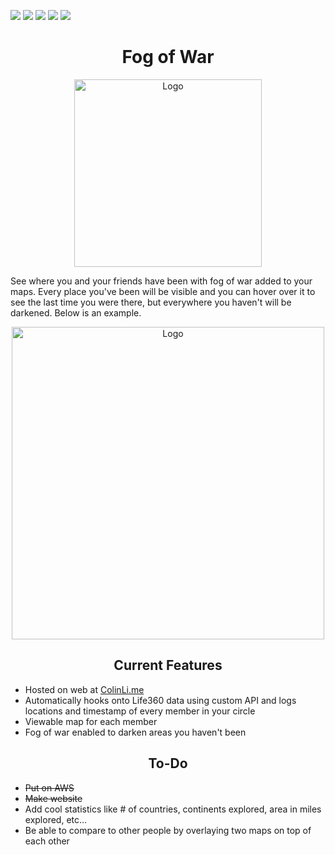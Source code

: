 ![](https://img.shields.io/github/stars/ColinLi33/fogOfWar) ![](https://img.shields.io/github/forks/ColinLi33/fogOfWar) ![](https://img.shields.io/github/tag/ColinLi33/fogOfWar) ![](https://img.shields.io/github/release/ColinLi33/fogOfWar) ![](https://img.shields.io/github/issues/ColinLi33/fogOfWar)

<p align="center">
    <h1 align = "center"> Fog of War</h1>
</p>
<p align="center">
    <img width="300" src="https://i.imgur.com/ch6bByf.png" alt="Logo">
</p>

<p>
See where you and your friends have been with fog of war added to your maps. Every place you've been will be visible and you can hover over it to see the last time you were there, but everywhere you haven't will be darkened. Below is an example.
</p>

<p align="center">
    <img width="500" src="https://i.imgur.com/gDKRujo.png" alt="Logo">
</p>


<p align="center">
    <h2 align = "center"> Current Features</h2>
</p>

- Hosted on web at [ColinLi.me](http://colinli.me/)
- Automatically hooks onto Life360 data using custom API and logs locations and timestamp of every member in your circle
- Viewable map for each member
- Fog of war enabled to darken areas you haven't been

<p align="center">
    <h2 align = "center"> To-Do</h2>
</p>

- ~~Put on AWS~~ 
- ~~Make website~~
- Add cool statistics like # of countries, continents explored, area in miles explored, etc...
- Be able to compare to other people by overlaying two maps on top of each other


